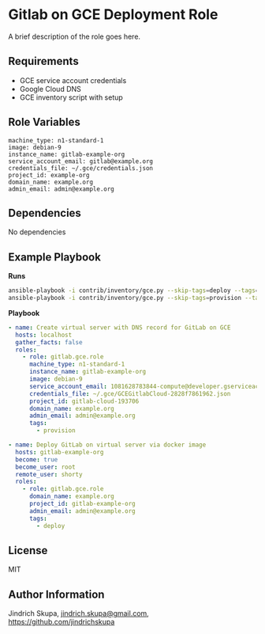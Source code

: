 Gitlab on GCE Deployment Role
=============================

A brief description of the role goes here.

Requirements
------------

* GCE service account credentials
* Google Cloud DNS
* GCE inventory script with setup

Role Variables
--------------

```
machine_type: n1-standard-1
image: debian-9
instance_name: gitlab-example-org
service_account_email: gitlab@example.org
credentials_file: ~/.gce/credentials.json
project_id: example-org
domain_name: example.org
admin_email: admin@example.org
```

Dependencies
------------

No dependencies

Example Playbook
----------------

**Runs**

```bash
ansible-playbook -i contrib/inventory/gce.py --skip-tags=deploy --tags=gce playbooks/gitlab.yml
ansible-playbook -i contrib/inventory/gce.py --skip-tags=provision --tags=install,config playbooks/gitlab.yml
```

**Playbook**

```yaml
- name: Create virtual server with DNS record for GitLab on GCE
  hosts: localhost
  gather_facts: false
  roles:
    - role: gitlab.gce.role
      machine_type: n1-standard-1
      instance_name: gitlab-example-org
      image: debian-9
      service_account_email: 1081628783844-compute@developer.gserviceaccount.com
      credentials_file: ~/.gce/GCEGitlabCloud-2828f7861962.json
      project_id: gitlab-cloud-193706
      domain_name: example.org
      admin_email: admin@example.org
      tags:
        - provision

- name: Deploy GitLab on virtual server via docker image
  hosts: gitlab-example-org
  become: true
  become_user: root
  remote_user: shorty
  roles:
    - role: gitlab.gce.role
      domain_name: example.org
      project_id: gitlab-example-org
      admin_email: admin@example.org
      tags:
        - deploy
```


License 
-------

MIT

Author Information
------------------

Jindrich Skupa, jindrich.skupa@gmail.com, https://github.com/jindrichskupa
